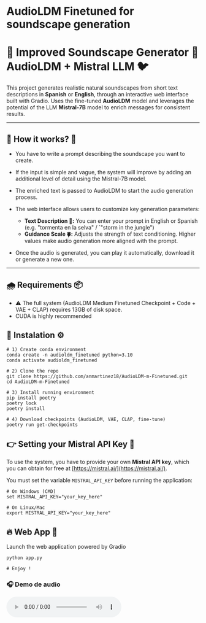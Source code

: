 # AudioLDM Finetuned for soundscape generation

# 🌄 Improved Soundscape Generator 🌳 AudioLDM + Mistral LLM 🐦

This project generates realistic natural soundscapes from short text descriptions in **Spanish** or **English**, through an interactive web interface built with Gradio.
Uses the fine-tuned **AudioLDM** model and leverages the potential of the LLM **Mistral-7B** model to enrich messages for consistent results.

---

## 🍂 How it works? 🌊

- You have to write a prompt describing the soundscape you want to create.
- If the input is simple and vague, the system will improve by adding an additional level of detail using the Mistral-7B model.
- The enriched text is passed to AudioLDM to start the audio generation process.
- The web interface allows users to customize key generation parameters:

    - **Text Description 📝:** You can enter your prompt in English or Spanish  (e.g. "tormenta en la selva" / `"storm in the jungle")
    - **Guidance Scale 🍀:** Adjusts the strength of text conditioning. Higher values make audio generation more aligned with the prompt.

- Once the audio is generated, you can play it automatically, download it or generate a new one.

---

## 🌧️ Requirements 📦 

- ⚠️ The full system (AudioLDM Medium Finetuned Checkpoint + Code + VAE + CLAP) requires 13GB of disk space.
- CUDA is highly recommended


## 🌵 Instalation ⚙️ 

```shell
# 1) Create conda environment
conda create -n audioldm_finetuned python=3.10
conda activate audioldm_finetuned

# 2) Clone the repo
git clone https://github.com/anmartinez18/AudioLDM-m-Finetuned.git
cd AudioLDM-m-Finetuned

# 3) Install running environment
pip install poetry
poetry lock
poetry install

# 4) Download checkpoints (AudioLDM, VAE, CLAP, fine-tune)
poetry run get-checkpoints

```

## 👉 Setting your Mistral API Key 🔑

To use the system, you have to provide your own **Mistral API key**,  which you can obtain for free at [https://mistral.ai/](https://mistral.ai/).

You must set the variable `MISTRAL_API_KEY` before running the application:

```shell
# On Windows (CMD)
set MISTRAL_API_KEY="your_key_here"

# On Linux/Mac
export MISTRAL_API_KEY="your_key_here"

```
## 🔥 Web App 🦉

Launch the web application powered by Gradio

```shell
python app.py

# Enjoy !
```

### 🎧 Demo de audio

<audio controls>
  <source src="https://cdn.jsdelivr.net/gh/anmartinez18/AudioLDM-m-Finetuned@main/samples/Rain_from_outside_hitting_the_window.wav" type="audio/wav">
</audio>

